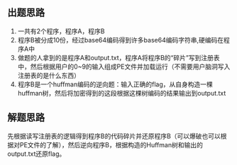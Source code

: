 ## 出题思路
1. 一共有2个程序，程序A，程序B
2. 程序B被分成10份，经过base64编码得到许多base64编码字符串,硬编码在程序A中
3. 做题的人拿到的是程序A和output.txt，程序A将程序B的“碎片”写到注册表中，然后根据用户的0~9的输入组成PE文件并加载运行（不需要用户脑洞写入注册表的是什么东西）
4. 程序B是一个huffman编码的逆向题：输入正确的flag，从自身构造一棵huffman树，然后将加密得到的这段根据这棵树编码的结果输出到output.txt

## 解题思路
先根据读写注册表的逻辑得到程序B的代码碎片并还原程序B（可以爆破也可以根据对PE文件的了解），然后逆向程序B，根据构造的Huffman树和输出的output.txt还原flag。
